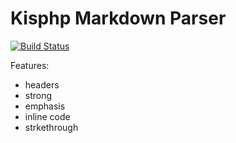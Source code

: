# Kisphp Markdown Parser

[![Build Status](https://travis-ci.org/kisphp/markdown-parser.svg?branch=master)](https://travis-ci.org/kisphp/markdown-parser)

Features:
- headers
- strong
- emphasis
- inline code
- strkethrough

